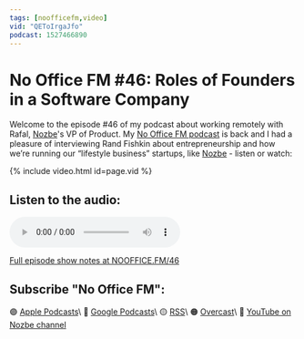 ```yaml
---
tags: [noofficefm,video]
vid: "QEToIrgaJfo"
podcast: 1527466890
---
```


# No Office FM #46: Roles of Founders in a Software Company

Welcome to the episode #46 of my podcast about working remotely with Rafal, [Nozbe][n]'s VP of Product. My [No Office FM podcast](/noofficefm/) is back and I had a pleasure of interviewing Rand Fishkin about entrepreneurship and how we’re running our “lifestyle business” startups, like [Nozbe][n] - listen or watch:

{% include video.html id=page.vid %}

<!--More-->

## Listen to the audio:

<audio controls>
<source src="https://media.transistor.fm/d19a2169/5c9cac96.mp3" type="audio/mpeg">
</audio>



[Full episode show notes at NOOFFICE.FM/46](https://nooffice.fm/46)

## Subscribe "No Office FM":

🟣 [Apple Podcasts](https://podcasts.apple.com/podcast/no-office/id1527466890)\\
🔵 [Google Podcasts](https://podcasts.google.com/feed/aHR0cHM6Ly9mZWVkcy50cmFuc2lzdG9yLmZtL25vb2ZmaWNl)\\
🟡 [RSS](https://nozbe.com/nooffice.rss)\\
🟠 [Overcast](https://overcast.fm/itunes1527466890/no-office)\\
🔴 [YouTube on Nozbe channel](https://youtube.com/NozbeCom)

<!--podcast: 1527466890-->

[n]: https://michael.gratis/nozbe
[np]: https://michael.gratis/nozbepersonal